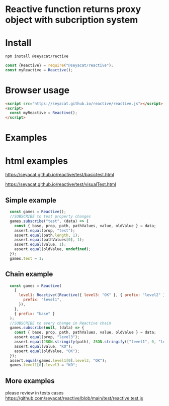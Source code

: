 # Reactive function returns proxy object with subcription system

# Install

```bash
npm install @seyacat/rective
```

```js
const {Reactive} = require("@seyacat/reactive");
const myReactive = Reactive();
```

# Browser usage

```html
<script src="https://seyacat.github.io/reactive/reactive.js"></script>
<script>
  const myReactive = Reactive();
</script>
```

# Examples

# html examples
https://seyacat.github.io/reactive/test/basictest.html

https://seyacat.github.io/reactive/test/visualTest.html

## Simple example
```js
  const games = Reactive();
  //SUBSCRIBE to test property changes
  games.subscribe("test", (data) => {
    const { base, prop, path, pathValues, value, oldValue } = data;
    assert.equal(prop, "test");
    assert.equal(path.length, 1);
    assert.equal(pathValues[0], 1);
    assert.equal(value, 1);
    assert.equal(oldValue, undefined);
  });
  games.test = 1;
```
## Chain example
```js
  const games = Reactive(
    {
      level1: Reactive([Reactive({ level3: "OK" }, { prefix: "level2" })], {
        prefix: "level1",
      }),
    },
    { prefix: "base" }
  );
  //SUBSCRIBE to every change in Reactive chain
  games.subscribe(null, (data) => {
    const { base, prop, path, pathValues, value, oldValue } = data;
    assert.equal(prop, "level3");
    assert.equal(JSON.stringify(path), JSON.stringify(["level1", 0, "level3"]));
    assert.equal(value, "KO");
    assert.equal(oldValue, "OK");
  });
  assert.equal(games.level1[0].level3, "OK");
  games.level1[0].level3 = "KO";
```

## More examples

please review in tests cases
https://github.com/seyacat/reactive/blob/main/test/reactive.test.js
